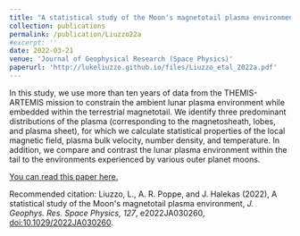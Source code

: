 ```yaml
---
title: "A statistical study of the Moon's magnetotail plasma environment"
collection: publications
permalink: /publication/Liuzzo22a
#excerpt: ''
date: 2022-03-21
venue: 'Journal of Geophysical Research (Space Physics)'
paperurl: 'http://lukeliuzzo.github.io/files/Liuzzo_etal_2022a.pdf'
---
```

In this study, we use more than ten years of data from the THEMIS-ARTEMIS mission to constrain the ambient lunar plasma environment while embedded within the terrestrial magnetotail. We identify three predominant distributions of the plasma (corresponding to the magnetosheath, lobes, and plasma sheet), for which we calculate statistical properties of the local magnetic field, plasma bulk velocity, number density, and temperature. In addition, we compare and contrast the lunar plasma environment within the tail to the environments experienced by various outer planet moons. 

[You can read this paper here.](http://lukeliuzzo.github.io/files/Liuzzo_etal_2022a.pdf)

Recommended citation: Liuzzo, L., A. R. Poppe, and J. Halekas (2022), A statistical study of the Moon's magnetotail plasma environment, <i>J. Geophys. Res. Space Physics, 127</i>, e2022JA030260, [doi:10.1029/2022JA030260](https://doi.org/10.1029/2022JA030260).
